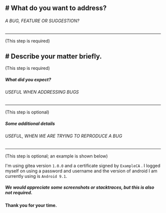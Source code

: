## # What do you want to address?  
###### A BUG, FEATURE OR SUGGESTION?  
---

(This step is required)

## # Describe your matter briefly.  
(This step is required)

##### What did you expect?  
###### USEFUL WHEN ADDRESSING BUGS  
---
(This step is optional)

##### Some additional details  
###### USEFUL, WHEN WE ARE TRYING TO REPRODUCE A BUG  
---
(This step is optional; an example is shown below)

I'm using gitea version `1.0.0` and a certificate signed by `ExampleCA` .
I logged myself on using a password and username and the version of android I am currently using is `Android 9.1`.

##### We would appreciate some screenshots or stacktraces, but this is also not required.
#### Thank you for your time.